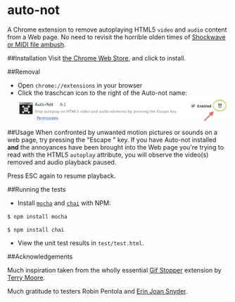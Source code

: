 auto-not
========

A Chrome extension to remove autoplaying HTML5 `video` and `audio` content from a Web page. No need to revisit the horrible olden times of [Shockwave or MIDI file ambush](http://xkcd.com/134/).


##Installation
Visit [the Chrome Web Store](https://chrome.google.com/webstore/detail/auto-not/oboppjmmbnkmcemilmahflckpipomcpe), and click to install.

##Removal
* Open `chrome://extensions` in your browser
* Click the traschcan icon to the right of the Auto-not name:
![screenshot of removal](removal.png)

##Usage
When confronted by unwanted motion pictures or sounds on a web page, try pressing the "Escape " key. If you have Auto-not installed **and** the annoyances have been brought into the Web page you're trying to read with the HTML5 `autoplay` attribute, you will observe the video(s) removed and audio playback paused.

Press ESC again to resume playback.

##Running the tests

- Install [`mocha`](http://visionmedia.github.io/mocha/) and [`chai`](http://chaijs.com/guide/installation/) with NPM:

````
$ npm install mocha
````

````
$ npm install chai
````


- View the unit test results in `test/test.html`.

##Acknowledgements

Much inspiration taken from the wholly essential [Gif Stopper](https://chrome.google.com/webstore/detail/gif-stopper/eaebhojnielfeoillcfnbmkgliokndkm) extension by [Terry Moore](http://motersho.com/blog/).

Much gratitude to testers Robin Pentola and [Erin Joan Snyder](https://github.com/ErinJoan).
